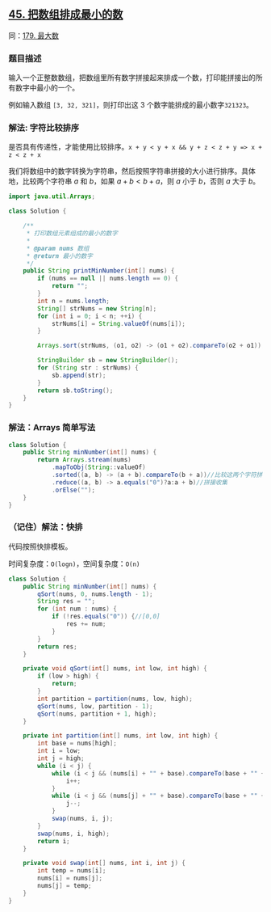 ## [45. 把数组排成最小的数](https://leetcode.cn/problems/ba-shu-zu-pai-cheng-zui-xiao-de-shu-lcof/)
同：[179. 最大数](https://leetcode.cn/problems/largest-number/description/)

### 题目描述

输入一个正整数数组，把数组里所有数字拼接起来排成一个数，打印能拼接出的所有数字中最小的一个。

例如输入数组 `[3, 32, 321]`，则打印出这 3 个数字能排成的最小数字`321323`。

### 解法: 字符比较排序
是否具有传递性，才能使用比较排序。`x + y < y + x && y + z < z + y => x + z < z + x`

我们将数组中的数字转换为字符串，然后按照字符串拼接的大小进行排序。具体地，比较两个字符串 $a$ 和 $b$，如果 $a + b < b + a$，则 $a$ 小于 $b$，否则 $a$ 大于 $b$。
```java
import java.util.Arrays;

class Solution {

    /**
     * 打印数组元素组成的最小的数字
     *
     * @param nums 数组
     * @return 最小的数字
     */
    public String printMinNumber(int[] nums) {
        if (nums == null || nums.length == 0) {
            return "";
        }
        int n = nums.length;
        String[] strNums = new String[n];
        for (int i = 0; i < n; ++i) {
            strNums[i] = String.valueOf(nums[i]);
        }

        Arrays.sort(strNums, (o1, o2) -> (o1 + o2).compareTo(o2 + o1));

        StringBuilder sb = new StringBuilder();
        for (String str : strNums) {
            sb.append(str);
        }
        return sb.toString();
    }
}
```

### 解法：Arrays 简单写法
```java
class Solution {
    public String minNumber(int[] nums) {
        return Arrays.stream(nums)
            .mapToObj(String::valueOf)
            .sorted((a, b) -> (a + b).compareTo(b + a))//比较这两个字符拼接后ASCII码比较大小
            .reduce((a, b) -> a.equals("0")?a:a + b)//拼接收集
            .orElse("");
    }
}
```

### （记住）解法：快排
代码按照快排模板。

时间复杂度：`O(logn)`，空间复杂度：`O(n)`
```java
class Solution {
    public String minNumber(int[] nums) {
        qSort(nums, 0, nums.length - 1);
        String res = "";
        for (int num : nums) {
            if (!res.equals("0")) {//[0,0]
                res += num;
            }
        }
        return res;
    }

    private void qSort(int[] nums, int low, int high) {
        if (low > high) {
            return;
        }
        int partition = partition(nums, low, high);
        qSort(nums, low, partition - 1);
        qSort(nums, partition + 1, high);
    }

    private int partition(int[] nums, int low, int high) {
        int base = nums[high];
        int i = low;
        int j = high;
        while (i < j) {
            while (i < j && (nums[i] + "" + base).compareTo(base + "" + nums[i]) <= 0) {
                i++;
            }
            while (i < j && (nums[j] + "" + base).compareTo(base + "" + nums[j]) >= 0) {
                j--;
            }
            swap(nums, i, j);
        }
        swap(nums, i, high);
        return i;
    }

    private void swap(int[] nums, int i, int j) {
        int temp = nums[i];
        nums[i] = nums[j];
        nums[j] = temp;
    }
}
```

